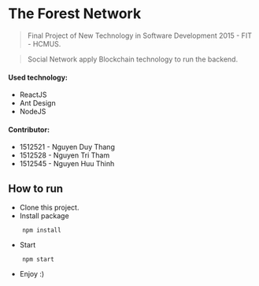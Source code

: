 # The Forest Network

> Final Project of New Technology in Software Development 2015 - FIT - HCMUS.

> Social Network apply Blockchain technology to run the backend.

#### Used technology:
* ReactJS
* Ant Design
* NodeJS
#### Contributor:
* 1512521 - Nguyen Duy Thang
* 1512528 - Nguyen Tri Tham
* 1512545 - Nguyen Huu Thinh

## How to run
* Clone this project.
* Install package
```
    npm install
```
* Start
```
    npm start
```
* Enjoy :)